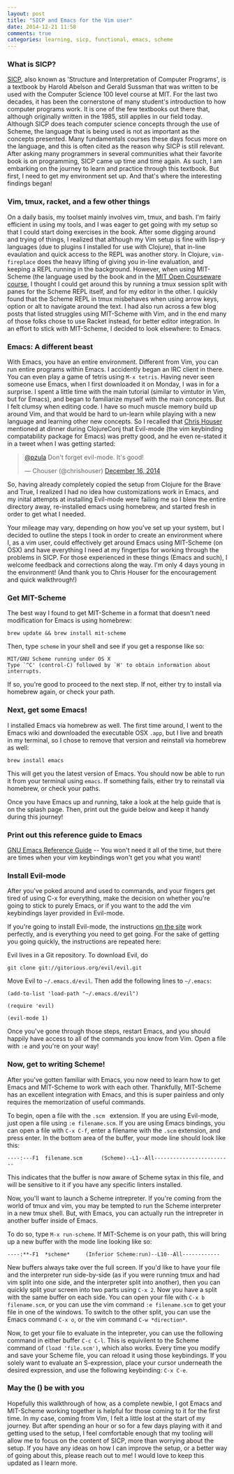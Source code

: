 ```yaml
---
layout: post
title: "SICP and Emacs for the Vim user"
date: 2014-12-21 11:58
comments: true
categories: learning, sicp, functional, emacs, scheme
---
```


### What is SICP?

[SICP](http://mitpress.mit.edu/sicp/), also known as 'Structure and Interpretation of Computer Programs', is a textbook by Harold Abelson and Gerald Sussman that was written to be used with the Computer Science 100 level course at MIT. For the last two decades, it has been the cornerstone of many student's introduction to how computer programs work. It is one of the few textbooks out there that, although originally written in the 1985, still applies in our field today. Although SICP does teach computer science concepts through the use of Scheme, the language that is being used is not as important as the concepts presented. Many fundamentals courses these days focus more on the language, and this is often cited as the reason why SICP is still relevant. After asking many programmers in several communities what their favorite book is on programming, SICP came up time and time again. As such, I am embarking on the journey to learn and practice through this textbook. But first, I need to get my environment set up. And that's where the interesting findings began!

<!-- more -->
### Vim, tmux, racket, and a few other things

On a daily basis, my toolset mainly involves vim, tmux, and bash. I'm fairly efficient in using my tools, and I was eager to get going with my setup so that I could start doing exercises in the book. After some digging around and trying of things, I realized that although my Vim setup is fine with lisp-y languages (due to plugins I installed for use with Clojure), that in-line evaulation and quick access to the REPL was another story. In Clojure, `vim-fireplace` does the heavy lifting of giving you in-line evaluation, and keeping a REPL running in the background. However, when using MIT-Scheme (the language used by the book and in the [MIT Open Courseware course](http://ocw.mit.edu/courses/electrical-engineering-and-computer-science/6-001-structure-and-interpretation-of-computer-programs-spring-2005/), I thought I could get around this by running a tmux session split with panes for the Scheme REPL itself, and for my editor in the other. I quickly found that the Scheme REPL in tmux misbehaves when using arrow keys, option or alt to navigate around the text. I had also run across a few blog posts that listed struggles using MIT-Scheme with Vim, and in the end many of those folks chose to use Racket instead, for better editor integration. In an effort to stick with MIT-Scheme, I decided to look elsewhere: to Emacs.

### Emacs: A different beast

With Emacs, you have an entire environment. Different from Vim, you can run entire programs within Emacs. I accidently began an IRC client in there. You can even play a game of tetris using `M-x tetris`. Having never seen someone use Emacs, when I first downloaded it on Monday, I was in for a surprise. I spent a little time with the main tutorial (similar to vimtutor in Vim, but for Emacs), and began to familiarize myself with the main concepts. But I felt clumsy when editing code. I have so much muscle memory build up around Vim, and that would be hard to un-learn while playing with a new language and learning other new concepts. So I recalled that [Chris Houser](http://twitter.com/chrishouser) mentioned at dinner during ClojureConj that Evil-mode (the vim keybinding compatability package for Emacs) was pretty good, and he even re-stated it in a tweet when I was getting started:

<blockquote class="twitter-tweet" lang="en"><p><a href="https://twitter.com/pzula">@pzula</a> Don&#39;t forget evil-mode. It&#39;s good!</p>&mdash; Chouser (@chrishouser) <a href="https://twitter.com/chrishouser/status/544713565479788544">December 16, 2014</a></blockquote>
<script async src="//platform.twitter.com/widgets.js" charset="utf-8"></script>

So, having already completely copied the setup from Clojure for the Brave and True, I realized I had no idea how customizations work in Emacs, and my inital attempts at installing Evil-mode were failing me so I blew the entire directory away, re-installed emacs using homebrew, and started fresh in order to get what I needed.

Your mileage may vary, depending on how you've set up your system, but I decided to outline the steps I took in order to create an environment where I, as a vim user, could effectively get around Emacs using MIT-Scheme (on OSX) and have everything I need at my fingertips for working through the problems in SICP. For those experienced in these things (Emacs and such), I welcome feedback and corrections along the way. I'm only 4 days young in the environment! (And thank you to Chris Houser for the encouragement and quick walkthrough!)

### Get MIT-Scheme

The best way I found to get MIT-Scheme in a format that doesn't need modification for Emacs is using homebrew:

`brew update && brew install mit-scheme`

Then, type `scheme` in your shell and see if you get a response like so:

```
MIT/GNU Scheme running under OS X
Type `^C' (control-C) followed by `H' to obtain information about interrupts.

```

If so, you're good to proceed to the next step. If not, either try to install via homebrew again, or check your path.

### Next, get some Emacs!

I installed Emacs via homebrew as well. The first time around, I went to the Emacs wiki and downloaded the executable OSX `.app`, but I live and breath in my terminal, so I chose to remove that version and reinstall via homebrew as well:

`brew install emacs`

This will get you the latest version of Emacs. You should now be able to run it from your terminal using `emacs`. If something fails, either try to reinstall via homebrew, or check your paths.

Once you have Emacs up and running, take a look at the help guide that is on the splash page. Then, print out the guide below and keep it handy during this journey!

### Print out this reference guide to Emacs

[GNU Emacs Reference Guide](http://www.ic.unicamp.br/~helio/disciplinas/MC102/Emacs_Reference_Card.pdf) -- You won't need it all of the time, but there are times when your vim keybindings won't get you what you want!

### Install Evil-mode

After you've poked around and used to commands, and your fingers get tired of using C-x for everything, make the decision on whether you're going to stick to purely Emacs, or if you want to the add the vim keybindings layer provided in Evil-mode.

If you're going to install Evil-mode, the instructions [on the site](https://gitorious.org/evil/pages/Home#toc_2) work perfectly, and is everything you need to get going. For the sake of getting you going quickly, the instructions are repeated here:

 Evil lives in a Git repository. To download Evil, do

 `git clone git://gitorious.org/evil/evil.git`

 Move Evil to `~/.emacs.d/evil`. Then add the following lines to `~/.emacs`:

```
(add-to-list 'load-path "~/.emacs.d/evil")

(require 'evil)

(evil-mode 1)
```

Once you've gone through those steps, restart Emacs, and you should happily have access to all of the commands you know from Vim. Open a file with `:e` and you're on your way!

### Now, get to writing Scheme!

After you've gotten familiar with Emacs, you now need to learn how to get Emacs and MIT-Scheme to work with each other. Thankfully, MIT-Scheme has an excellent integration with Emacs, and this is super painless and only requires the memorization of useful commands.

To begin, open a file with the `.scm ` extension. If you are using Evil-mode, just open a file using `:e filename.scm`. If you are using Emacs bindings, you can open a file with `C-x C-f`, enter a filename with the `.scm` extension, and press enter. In the bottom area of the buffer, your mode line should look like this:

```
----:---F1  filename.scm      (Scheme)--L1--All-------------------------
```

This indicates that the buffer is now aware of Scheme sytax in this file, and will be sensitive to it if you have any specific linters installed.

Now, you'll want to launch a Scheme intrepreter. If you're coming from the world of tmux and vim, you may be tempted to run the Scheme interpreter in a new tmux shell. But, with Emacs, you can actually run the intrepreter in another buffer inside of Emacs.

To do so, type `M-x run-scheme`. If MIT-Scheme is on your path, this will bring up a new buffer with the mode line looking like so:

```
----:**-F1  *scheme*     (Inferior Scheme:run)--L10--All------------
```

New buffers always take over the full screen. If you'd like to have your file and the interpreter run side-by-side (as if you were running tmux and had vim split into one side, and the interpreter split into another), then you can quickly split your screen into two parts using `C-x 2`. Now you have a split with the same buffer on each side. You can open your file with `C-x b filename.scm`, or you can use the vim command `:e filename.scm` to get your file in one of the windows. To switch to the other split, you can use the Emacs command `C-x o`, or the vim command `C-w *direction*`.

Now, to get your file to evaluate in the intepreter, you can use the following command in either buffer `C-c C-l`. This is equivilent to the Scheme command of `(load 'file.scm')`, which also works. Every time you modify and save your Scheme file, you can reload it using those keybindings. If you solely want to evaluate an S-expression, place your cursor underneath the desired expression, and use the following keybinding: `C-x C-e`.

### May the () be with you

Hopefully this walkthrough of how, as a complete newbie, I got Emacs and MIT-Scheme working together is helpful for those coming to it for the first time. In my case, coming from Vim, I felt a little lost at the start of my journey. But after spending an hour or so for a few days playing with it and getting used to the setup, I feel comfortable enough that my tooling will allow me to focus on the content of SICP, more than worrying about the setup. If you have any ideas on how I can improve the setup, or a better way of going about this, please reach out to me! I would love to keep this updated as I learn more.
